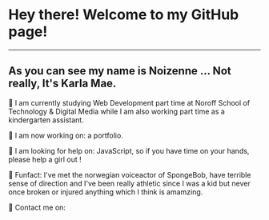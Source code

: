<link rel="stylesheet" href="https://pro.fontawesome.com/releases/v5.10.0/css/all.css"/>
<link rel="stylesheet" href="https://cdnjs.cloudflare.com/ajax/libs/font-awesome/4.7.0/css/font-awesome.min.css">

<h1>Hey there! Welcome to my GitHub page!</h1>

<hr>

<h2>As you can see my name is Noizenne ... Not really, It's Karla Mae.</h2>

:gem: I am currently studying Web Development part time at Noroff School of Technology & Digital Media while I am also working part time as a kindergarten assistant.

:gem: I am now working on: a portfolio.

:gem: I am looking for help on: JavaScript, so if you have time on your hands, please help a girl out ! 

:gem: Funfact: I've met the norwegian voiceactor of SpongeBob, have terrible sense of direction and I've been really athletic since I was a kid but never once broken or injured anything which I think is amamzing.

:gem: Contact me on: <a href="https://www.linkedin.com/in/karla-mae-rabe-71b1351b5/"><i class="fab fa-linkedin"></i></a> <a href="https://www.instagram.com/karlamae_r/"><i class="fa fa-instagram"></i></a>
